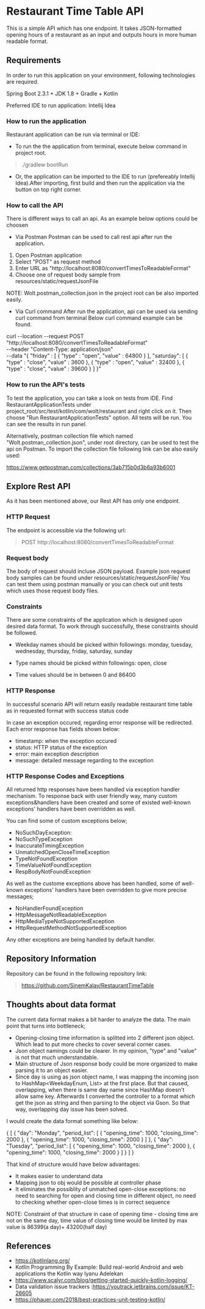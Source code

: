 # Restaurant Time Table API
This is a simple API which has one endpoint. It takes JSON-formatted opening hours of a restaurant as an input
and outputs hours in more human readable format.

## Requirements
In order to run this application on your environment, following technologies are required. 

Spring Boot 2.3.1 + JDK 1.8 + Gradle + Kotlin

Preferred IDE to run application: Intellij Idea

### How to run the application

Restaurant application can be run via terminal or IDE:

* To run the the application from terminal, execute below command in project root.

> ./gradlew bootRun

* Or, the application can be imported to the IDE to run (prefereably Intellij Idea).After importing, first build and then run the application via the button on top right corner.

### How to call the API
There is different ways to call an api. As an example below options could be choosen

* Via Postman
Postman can be used to call rest api after run the application.
1. Open Postman application
2. Select "POST" as  request method
3. Enter URL as "http://localhost:8080/convertTimesToReadableFormat"
4. Choose one of request body sample from resources/static/requestJsonFile

NOTE: Wolt.postman_collection.json in the project root can be also imported
easily.

* Via Curl command
After run the application, api can be used via sending curl command from terminal
Below curl command example can be found.

curl --location --request POST "http://localhost:8080/convertTimesToReadableFormat" \
  --header "Content-Type: application/json" \
  --data "{
  \"friday\" : [
    {
      \"type\" : \"open\",
      \"value\" : 64800
    }
  ],
  \"saturday\": [
    {
      \"type\" : \"close\",
      \"value\" : 3600
    },
    {
      \"type\" : \"open\",
      \"value\" : 32400
    },
    {
      \"type\" : \"close\",
      \"value\" : 39600
    }
  ]
}"

### How to run the API's tests
To test the application, you can take a look on tests from IDE. Find RestaurantApplicationTests under 
project_root/src/test/kotlin/com/wolt/restaurant and right click on it. Then choose
"Run RestaurantApplicationTests" option. All tests will be run. You can see the results
in run panel.

Alternatively, postman collection file which named "Wolt.postman_collection.json", under root
directory, can be used to test the api on Postman. To import the collection file following
link can be also easily used:

https://www.getpostman.com/collections/3ab715b0d3b6a93b6001

## Explore Rest API
As it has been mentioned above, our Rest API has only one endpoint.

### HTTP Request
The endpoint is accessible via the following url:

> POST http://localhost:8080/convertTimesToReadableFormat

### Request body

The body of request should incluse JSON payload.
Example json request body samples can be found under resources/static/requestJsonFile/
You can test them using postman manually or you can check out unit tests which uses
those request body files. 

### Constraints
There are some constraints of the application which is designed upon
desired data format. To work through successfully, these constraints
should be followed.

* Weekday names should be picked within followings: 
  monday, tuesday, wednesday, thursday, friday, saturday, sunday
  
* Type names should be picked within followings: open, close

* Time values should be in between 0 and 86400

### HTTP Response
In successful scenario API will return easily readable restaurant time
table as in requested format with success status code

In case an exception occured, regarding error response will be redirected.
Each error response has fields shown below:

* timestamp: when the exception occured
* status: HTTP status of the exception
* error: main exception description
* message: detailed message regarding to the exception

### HTTP Response Codes and Exceptions
All returned http responses have been handled via exception handler
mechanism. To response back with user friendly way, many custom
exceptions&handlers have been created and some of existed well-known
exceptions' handlers have been overridden as well.

You can find some of custom exceptions below;
* NoSuchDayException: 
* NoSuchTypeException
* InaccurateTimingException
* UnmatchedOpenCloseTimeException
* TypeNotFoundException
* TimeValueNotFoundException
* RespBodyNotFoundException

As well as the custome exceptions above has been handled, some of
well-known exceptions' handlers have been overridden to give more
precise messages;
* NoHandlerFoundException
* HttpMessageNotReadableException
* HttpMediaTypeNotSupportedException
* HttpRequestMethodNotSupportedException

Any other exceptions are being handled by default handler.

## Repository Information

Repository can be found in the following repository link:
> https://github.com/SinemKalay/RestaurantTimeTable

## Thoughts about data format
The current data format makes a bit harder to analyze the data. The main point that turns into bottleneck;
* Opening-closing time information is splitted into 2 different json object. Which lead to put more checks to cover several corner cases.
* Json object namings could be clearer. In my opinion, "type" and "value" is not that much understandable.
* Main structure of Json response body could be more organized to make parsing it to an object easier.
* Since day is using as json object name, I was mapping the incoming json to HashMap<WeekdayEnum, List<TypeValueDTO>> at the first place.
But that caused, overlapping, when there is same day name since HashMap doesn't allow same key. Afterwards I converted the controller to
a format which get the json as string and then parsing to the object via Gson. So that way, overlapping day issue has been solved.

I would create the data format something like below:

{
  [
	{
		"day": "Monday",
		"period_list": [
			{
				"opening_time": 1000,
				"closing_time": 2000
			},
			{
				"opening_time": 1000,
				"closing_time": 2000
			}
		]
	},
	{
		"day": "Tuesday",
		"period_list": [
			{
				"opening_time": 1000,
				"closing_time": 2000
			},
			{
				"opening_time": 1000,
				"closing_time": 2000
			}
		]
	}
  ]
}

That kind of structure would have below advantages:
* It makes easier to understand data
* Mapping json to obj would be possible at controller phase
* It eliminates the possiblity of unmatched open-close exceptions:
  	no need to searching for open and closing time in different object, 
	no need to checking whether open-close times is in correct sequence

NOTE: Constraint of that structure in case of opening time - closing time
are not on the same day, time value of closing time would be limited by max
value is 86399(a day)+ 43200(half day) 


## References
* https://kotlinlang.org/
* Kotlin Programming By Example: Build real-world Android and web applications the Kotlin way
  Iyanu Adelekan
* https://www.scalyr.com/blog/getting-started-quickly-kotlin-logging/
* Data validation issue trackers :https://youtrack.jetbrains.com/issue/KT-26605
* https://phauer.com/2018/best-practices-unit-testing-kotlin/